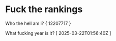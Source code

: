 # Fuck the rankings

Who the hell am I?
{ 12207717 }

What fucking year is it?
[ 2025-03-22T01:56:40Z ]
